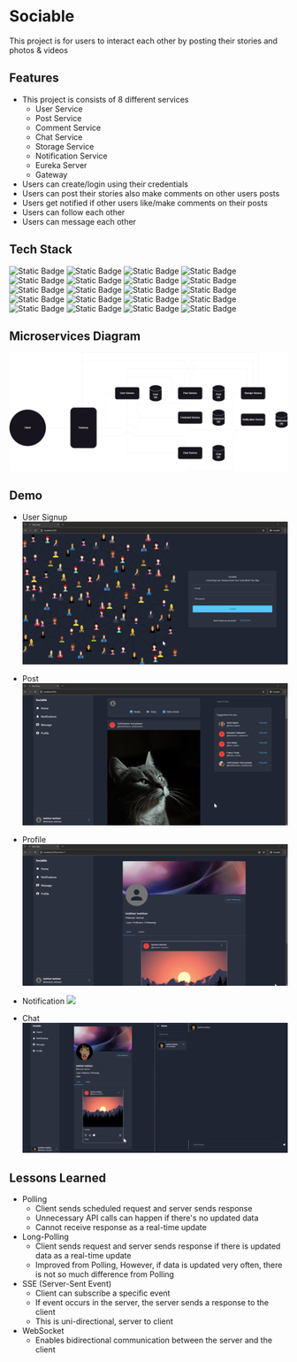 # Sociable

This project is for users to interact each other by posting their stories and photos & videos

## Features

- This project is consists of 8 different services
  - User Service
  - Post Service
  - Comment Service
  - Chat Service
  - Storage Service
  - Notification Service
  - Eureka Server
  - Gateway
- Users can create/login using their credentials
- Users can post their stories also make comments on other users posts
- Users get notified if other users like/make comments on their posts
- Users can follow each other
- Users can message each other

## Tech Stack

![Static Badge](https://img.shields.io/badge/Spring_Boot-blue)
![Static Badge](https://img.shields.io/badge/Spring_Web-blue)
![Static Badge](https://img.shields.io/badge/Spring_Security-blue)
![Static Badge](https://img.shields.io/badge/Open_Feign-blue)
![Static Badge](https://img.shields.io/badge/Netflix_Euraka-blue)
![Static Badge](https://img.shields.io/badge/Lombok-blue)
![Static Badge](https://img.shields.io/badge/Gradle-blue)
![Static Badge](https://img.shields.io/badge/JWT-blue)
![Static Badge](https://img.shields.io/badge/SpringDataJPA-blue)
![Static Badge](https://img.shields.io/badge/MySQL-blue)
![Static Badge](https://img.shields.io/badge/JUnit-blue)
![Static Badge](https://img.shields.io/badge/Mockito-blue)
![Static Badge](https://img.shields.io/badge/Web_Socket-blue)
![Static Badge](https://img.shields.io/badge/SSE-blue)
![Static Badge](https://img.shields.io/badge/ReactJS-blue)
![Static Badge](https://img.shields.io/badge/Recoil-blue)
![Static Badge](https://img.shields.io/badge/React_Query-blue)
![Static Badge](https://img.shields.io/badge/Axios-blue)
![Static Badge](https://img.shields.io/badge/MUI-blue)
![Static Badge](https://img.shields.io/badge/TailwindCSS-blue)

## Microservices Diagram
![](images/SNS_DIagram.png)

## Demo
- User Signup
  ![](images/signup.gif)

- Post
  ![](images/post.gif)

- Profile
  ![](images/profile.gif)

- Notification
  ![](images/notification.gif)

- Chat
  ![](images/chat.gif)


## Lessons Learned

- Polling
    - Client sends scheduled request and server sends response
    - Unnecessary API calls can happen if there's no updated data
    - Cannot receive response as a real-time update
- Long-Polling
    - Client sends request and server sends response if there is updated data as a real-time update
    - Improved from Polling, However, if data is updated very often, there is not so much difference from Polling
- SSE (Server-Sent Event)
    - Client can subscribe a specific event
    - If event occurs in the server, the server sends a response to the client
    - This is uni-directional, server to client
- WebSocket
    - Enables bidirectional communication between the server and the client
